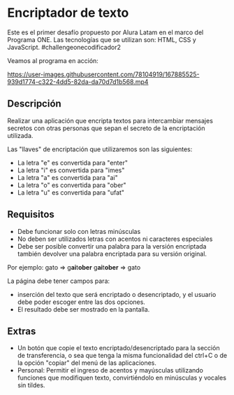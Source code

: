 # Encriptador de texto
Este es el primer desafío propuesto por Alura Latam en el marco del Programa ONE. Las tecnologías que se utilizan son: HTML, CSS y JavaScript. #challengeonecodificador2

Veamos al programa en acción:

https://user-images.githubusercontent.com/78104919/167885525-939d1774-c322-4dd5-82da-da70d7d1b568.mp4


## Descripción
Realizar una aplicación que encripta textos para intercambiar mensajes secretos con otras personas que sepan el secreto de la encriptación utilizada.

Las "llaves" de encriptación que utilizaremos son las siguientes:

- La letra "e" es convertida para "enter"
- La letra "i" es convertida para "imes"
- La letra "a" es convertida para "ai"
- La letra "o" es convertida para "ober"
- La letra "u" es convertida para "ufat"

## Requisitos
- Debe funcionar solo con letras minúsculas
- No deben ser utilizados letras con acentos ni caracteres especiales
- Debe ser posible convertir una palabra para la versión encriptada también devolver una palabra encriptada para su versión original.

Por ejemplo:
gato  => g**ai**t**ober**
g**ai**t**ober** => gato

La página debe tener campos para:
- inserción del texto que será encriptado o desencriptado, y el usuario debe poder escoger entre las dos opciones.
- El resultado debe ser mostrado en la pantalla.

## Extras
- Un botón que copie el texto encriptado/desencriptado para la sección de transferencia, o sea que tenga la misma funcionalidad del ctrl+C o de la opción "copiar" del menú de las aplicaciones.
- Personal: Permitir el ingreso de acentos y mayúsculas utilizando funciones que modifiquen texto, convirtiéndolo en minúsculas y vocales sin tildes.
